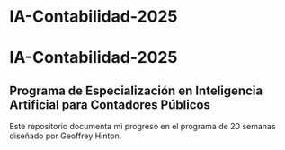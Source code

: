 # IA-Contabilidad-2025
# IA-Contabilidad-2025
## Programa de Especialización en Inteligencia Artificial para Contadores Públicos

Este repositorio documenta mi progreso en el programa de 20 semanas diseñado por Geoffrey Hinton.
